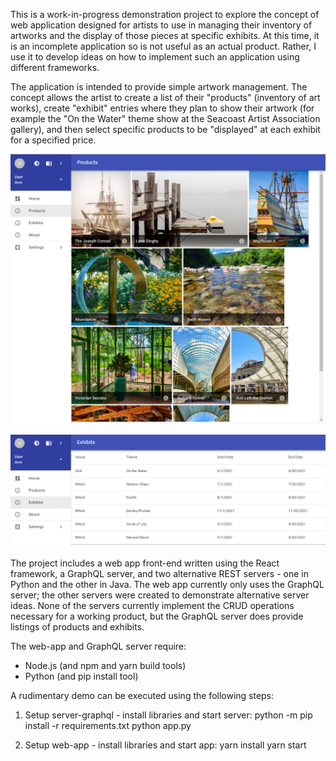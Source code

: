This is a work-in-progress demonstration project to explore the concept of web
application designed for artists to use in managing their inventory of artworks
and the display of those pieces at specific exhibits. At this time, it is an
incomplete application so is not useful as an actual product. Rather, I use it
to develop ideas on how to implement such an application using different
frameworks.

The application is intended to provide simple artwork management. The concept
allows the artist to create a list of their "products" (inventory of art
works), create "exhibit" entries where they plan to show their artwork (for
example the "On the Water" theme show at the Seacoast Artist Association
gallery), and then select specific products to be "displayed" at each exhibit
for a specified price.

![Products screen](/assets/Screen-Products.png)

![Exhibits screen](/assets/Screen-Exhibits.png)

The project includes a web app front-end written using the React framework,
a GraphQL server, and two alternative REST servers - one in Python and
the other in Java. The web app currently only uses the GraphQL server; the other
servers were created to demonstrate alternative server ideas. None of the
servers currently implement the CRUD operations necessary for a working product,
but the GraphQL server does provide listings of products and exhibits.

The web-app and GraphQL server require:
- Node.js (and npm and yarn build tools)
- Python (and pip install tool)

A rudimentary demo can be executed using the following steps:

1. Setup server-graphql - install libraries and start server:
   python -m pip install -r requirements.txt
   python app.py

2. Setup web-app - install libraries and start app:
   yarn install
   yarn start
